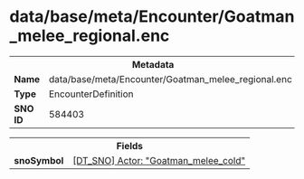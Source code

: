 <h1>data/base/meta/Encounter/Goatman_melee_regional.enc</h1><table><tr><th colspan="100%">Metadata</th></tr><tr><td><b>Name</b></td><td>data/base/meta/Encounter/Goatman_melee_regional.enc</td></tr><tr><td><b>Type</b></td><td>EncounterDefinition</td></tr><tr><td><b>SNO ID</b></td><td>584403</td></tr></table>

<table><tr><th colspan="100%">Fields</th></tr><tr><td><b>snoSymbol</b></td><td><a href="..\Actor\Goatman_melee_cold.acr.md">[DT_SNO] Actor: "Goatman_melee_cold"</a></td></tr></table>


